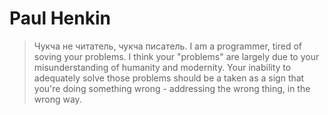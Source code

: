 # Paul Henkin
> Чукча не читатель, чукча писатель.
I am a programmer, tired of soving your problems. I think your "problems" are largely due to your misunderstanding of humanity and modernity. 
Your inability to adequately solve those problems should be a taken as a sign that you're doing something wrong - addressing the wrong thing, in the wrong way. 

